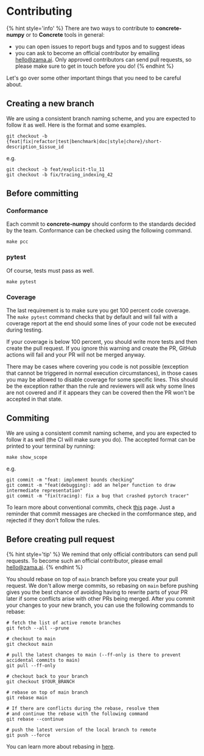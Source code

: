 
# Contributing

{% hint style='info' %}
There are two ways to contribute to **concrete-numpy** or to **Concrete** tools in general:
- you can open issues to report bugs and typos and to suggest ideas
- you can ask to become an official contributor by emailing hello@zama.ai. Only approved contributors can send pull requests, so please make sure to get in touch before you do!
{% endhint %}

Let's go over some other important things that you need to be careful about.

## Creating a new branch

We are using a consistent branch naming scheme, and you are expected to follow it as well. Here is the format and some examples.

```shell
git checkout -b {feat|fix|refactor|test|benchmark|doc|style|chore}/short-description_$issue_id
```

e.g.

```shell
git checkout -b feat/explicit-tlu_11
git checkout -b fix/tracing_indexing_42
```

## Before committing

### Conformance

Each commit to **concrete-numpy**  should conform to the standards decided by the team. Conformance can be checked using the following command.

```shell
make pcc
```

### pytest

Of course, tests must pass as well.

```shell
make pytest
```

### Coverage

The last requirement is to make sure you get 100 percent code coverage. The `make pytest` command checks that by default and will fail with a coverage report at the end should some lines of your code not be executed during testing.

If your coverage is below 100 percent, you should write more tests and then create the pull request. If you ignore this warning and create the PR, GitHub actions will fail and your PR will not be merged anyway.

There may be cases where covering you code is not possible (exception that cannot be triggered in normal execution circumstances), in those cases you may be allowed to disable coverage for some specific lines. This should be the exception rather than the rule and reviewers will ask why some lines are not covered and if it appears they can be covered then the PR won't be accepted in that state.

## Commiting

We are using a consistent commit naming scheme, and you are expected to follow it as well (the CI will make sure you do). The accepted format can be printed to your terminal by running:

```shell
make show_scope
```

e.g.

```shell
git commit -m "feat: implement bounds checking"
git commit -m "feat(debugging): add an helper function to draw intermediate representation"
git commit -m "fix(tracing): fix a bug that crashed pytorch tracer"
```

To learn more about conventional commits, check [this](https://www.conventionalcommits.org/en/v1.0.0/) page. Just a reminder that commit messages are checked in the comformance step, and rejected if they don't follow the rules.

## Before creating pull request

{% hint style='tip' %}
We remind that only official contributors can send pull requests. To become such an official contributor, please email hello@zama.ai.
{% endhint %}

You should rebase on top of `main` branch before you create your pull request. We don't allow merge commits, so rebasing on `main` before pushing gives you the best chance of avoiding having to rewrite parts of your PR later if some conflicts arise with other PRs being merged. After you commit your changes to your new branch, you can use the following commands to rebase:

```shell
# fetch the list of active remote branches
git fetch --all --prune

# checkout to main
git checkout main

# pull the latest changes to main (--ff-only is there to prevent accidental commits to main)
git pull --ff-only

# checkout back to your branch
git checkout $YOUR_BRANCH

# rebase on top of main branch
git rebase main

# If there are conflicts during the rebase, resolve them
# and continue the rebase with the following command
git rebase --continue

# push the latest version of the local branch to remote
git push --force
```

You can learn more about rebasing in [here](https://git-scm.com/docs/git-rebase).
